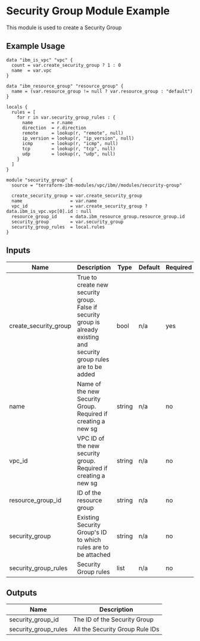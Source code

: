 # Security Group Module Example

This module is used to create a Security Group

## Example Usage
```
data "ibm_is_vpc" "vpc" {
  count = var.create_security_group ? 1 : 0
  name  = var.vpc
}

data "ibm_resource_group" "resource_group" {
  name = (var.resource_group != null ? var.resource_group : "default")
}

locals {
  rules = [
    for r in var.security_group_rules : {
      name       = r.name
      direction  = r.direction
      remote     = lookup(r, "remote", null)
      ip_version = lookup(r, "ip_version", null)
      icmp       = lookup(r, "icmp", null)
      tcp        = lookup(r, "tcp", null)
      udp        = lookup(r, "udp", null)
    }
  ]
}

module "security_group" {
  source = "terraform-ibm-modules/vpc/ibm//modules/security-group"

  create_security_group = var.create_security_group
  name                  = var.name
  vpc_id                = var.create_security_group ? data.ibm_is_vpc.vpc[0].id : null
  resource_group_id     = data.ibm_resource_group.resource_group.id
  security_group        = var.security_group
  security_group_rules  = local.rules
}
```

<!-- BEGINNING OF PRE-COMMIT-TERRAFORM DOCS HOOK -->

## Inputs

| Name                              | Description                                           | Type   | Default | Required |
|-----------------------------------|-------------------------------------------------------|--------|---------|----------|
| create\_security\_group | True to create new security group. False if security group is already existing and security group rules are to be added | bool | n/a | yes |
| name | Name of the new Security Group. Required if creating a new sg | string | n/a | no |
| vpc\_id | VPC ID of the new security group. Required if creating a new sg | string | n/a | no |
| resource\_group\_id | ID of the resource group | string | n/a | no |
| security\_group | Existing Security Group's ID to which rules are to be attached | string | n/a | no |
| security\_group\_rules | Security Group rules | list | n/a | no |

## Outputs

| Name | Description |
|------|-------------|
| security\_group\_id | The ID of the Security Group |
| security\_group\_rules | All the Security Group Rule IDs|


<!-- END OF PRE-COMMIT-TERRAFORM DOCS HOOK -->
